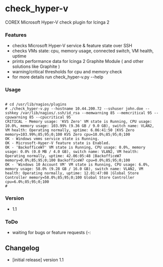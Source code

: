 
# check_hyper-v

COREX Microsoft Hyper-V check plugin for Icinga 2
 
### Features
 - checks Microsoft Hyper-V service & feature state over SSH
 - checks VMs state: cpu, memory usage, connected switch, VM health, uptime
 - prints performance data for Icinga 2 Graphite Module ( and other solutions like Graphite )
 - warning/critical thresholds for cpu and memory check
 - for more details run check_hyper-v.py --help

### Usage

<pre><code>
# cd /usr/lib/nagios/plugins
# ./check_hyper-v.py --hostname 10.44.200.72 --sshuser john.doe --sshkey /var/lib/nagios/.ssh/id_rsa --memwarning 85 --memcritical 95 --cpuwarning 85 --cpucritical 95 
CRITICAL - Memory usage: 'KVS Zero' VM state is Running, CPU usage: 10.0%, memory usage: 103.99% (9.36 GB / 9.0 GB), switch name: VLAN2, VM health: Operating normally, uptime: 6.06:41:50 |KVS Zero memory=103.99%;85;95;0;100 KVS Zero cpu=10.0%;85;95;0;100
OK - Windows vmms service state is Running.
OK - Microsoft-Hyper-V feature state is Enabled.
OK - 'BackofficeW7' VM state is Running, CPU usage: 0.0%, memory usage: 0.0% (0.0 MB / 4.0 GB), switch name: VLAN2, VM health: Operating normally, uptime: 42.06:05:48 |BackofficeW7 memory=0.0%;85;95;0;100 BackofficeW7 cpu=0.0%;85;95;0;100
OK - 'Windows 10 Account VM' VM state is Running, CPU usage: 6.0%, memory usage: 58.0% (9.28 GB / 16.0 GB), switch name: VLAN2, VM health: Operating normally, uptime: 12.01:47:08 |Global Store Controller memory=58.0%;85;95;0;100 Global Store Controller cpu=6.0%;85;95;0;100
#
</code></pre>


### Version

 - 1.1

### ToDo

 - waiting for bugs or feature requests (-:

## Changelog

 - [initial release] version 1.1

